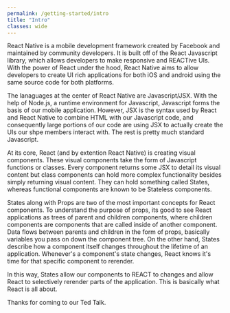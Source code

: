 ```yaml
---
permalink: /getting-started/intro
title: "Intro"
classes: wide
---
```


React Native is a mobile development framework created by Facebook and maintained by community developers. It is built off of the React Javascript library, which allows developers to make responsive and REACTive UIs. With the power of React under the hood, React Native aims to allow developers to create UI rich applications for both iOS and android using the same source code for both platforms.

The lanaguages at the center of React Native are Javascript/JSX. With the help of Node.js, a runtime environment for Javascript, Javascript forms the basis of our mobile application. However, JSX is the syntax used by React and React Native to combine HTML with our Javascript code, and consequently large portions of our code are using JSX to actually create the UIs our shpe members interact with. The rest is pretty much standard Javascript. 

At its core, React (and by extention React Native) is creating visual components. These visual components take the form of Javascript functions or classes. Every component returns some JSX to detail its visual content but class components can hold more complex functionality besides simply returning visual content. They can hold something called States, whereas functional components are known to be Stateless components.

States along with Props are two of the most important concepts for React components. To understand the purpose of props, its good to see React applications as trees of parent and children components, where children components are components that are called inside of another component. Data flows between parents and children in the form of props, basically variables you pass on down the component tree. On the other hand, States describe how a component itself changes throughout the lifetime of an application. Whenever's a component's state changes, React knows it's time for that specific component to rerender. 

In this way, States allow our components to REACT to changes and allow React to selectively rerender parts of the application. This is basically what React is all about.

Thanks for coming to our Ted Talk.


